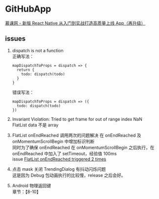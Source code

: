 # GitHubApp

[慕课网 - 新版 React Native 从入门到实战打造高质量上线 App（再升级）](https://coding.imooc.com/learn/list/304.html)

## issues

1. dispatch is not a function  
   正确写法：

   ```
   mapDispatchToProps = dispatch => {
     return {
       todo: dispatch(todo)
     }
   }
   ```

   错误写法：

   ```
   mapDispatchToProps = dispatch => ({
     todo: dispatch(todo)
   })
   ```

2. Invariant Violation: Tried to get frame for out of range index NaN  
   FlatList data 不是 array

3. FlatList onEndReached 调用两次的问题解决
   在 onEndReached 及 onMomentumScrollBegin 中增加标识判断  
   同时为了确保 onEndReached 在 onMomentumScrollBegin 之后执行，在 onEndReached 中加入了 setTimeout，经验值 100ms  
   issue [FlatList onEndReached triggered 2 times](https://github.com/facebook/react-native/issues/14015)

4. 点击 mask 关闭 TrendingDialog 有抖动闪烁问题  
   这是因为 Debug 包动画执行的比较慢，release 之后会好。

5. Android 物理返回键  
   章节：【8-10】
